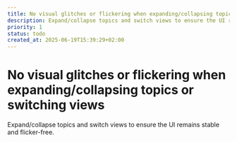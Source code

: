 ```yaml
---
title: No visual glitches or flickering when expanding/collapsing topics or switching views
description: Expand/collapse topics and switch views to ensure the UI remains stable and flicker-free.
priority: 1
status: todo
created_at: 2025-06-19T15:39:29+02:00
---
```


# No visual glitches or flickering when expanding/collapsing topics or switching views

Expand/collapse topics and switch views to ensure the UI remains stable and flicker-free.
